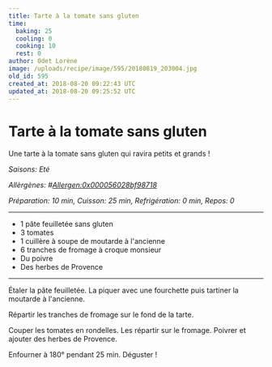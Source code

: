 ```yaml
---
title: Tarte à la tomate sans gluten
time:
  baking: 25
  cooling: 0
  cooking: 10
  rest: 0
author: Odet Lorène
image: /uploads/recipe/image/595/20180819_203004.jpg
old_id: 595
created_at: 2018-08-20 09:22:43 UTC
updated_at: 2018-08-20 09:25:52 UTC
---
```


# Tarte à la tomate sans gluten

Une tarte à la tomate sans gluten qui ravira petits et grands !

_Saisons: Eté_

_Allèrgènes: #<Allergen:0x000056028bf98718>_

_Préparation: 10 min, Cuisson: 25 min, Refrigération: 0 min, Repos: 0_

---

- 1 pâte feuilletée sans gluten
- 3 tomates
- 1 cuillère à soupe de moutarde à l'ancienne
- 6 tranches de fromage à croque monsieur
- Du poivre
- Des herbes de Provence

---

Étaler la pâte feuilletée. La piquer avec une fourchette puis tartiner la moutarde à l'ancienne.

Répartir les tranches de fromage sur le fond de la tarte.

Couper les tomates en rondelles. Les répartir sur le fromage. Poivrer et ajouter des herbes de Provence.

Enfourner à 180° pendant 25 min. Déguster !
